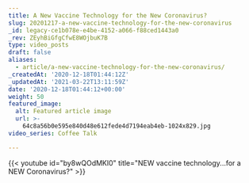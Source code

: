 ```yaml
---
title: A New Vaccine Technology for the New Coronavirus?
slug: 20201217-a-new-vaccine-technology-for-the-new-coronavirus
_id: legacy-ce1b078e-e4be-4152-a066-f88ced1443a0
_rev: ZEyhBiGfgCfwE8WOjbuK7B
type: video_posts
draft: false
aliases:
  - article/a-new-vaccine-technology-for-the-new-coronavirus/
_createdAt: '2020-12-18T01:44:12Z'
_updatedAt: '2021-03-22T13:11:59Z'
date: '2020-12-18T01:44:12+00:00'
weight: 50
featured_image:
  alt: Featured article image
  url: >-
    64c8a56b0e595e840d48e612fede4d7194eab4eb-1024x829.jpg
video_series: Coffee Talk

---
```

{{< youtube id="by8wQOdMKl0" title="NEW vaccine technology...for a NEW Coronavirus?" >}}